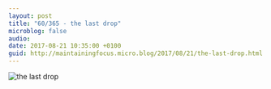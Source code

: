 ```yaml
---
layout: post
title: "60/365 - the last drop"
microblog: false
audio: 
date: 2017-08-21 10:35:00 +0100
guid: http://maintainingfocus.micro.blog/2017/08/21/the-last-drop.html
---
```

![the last drop](https://f000.backblazeb2.com/file/Roel-Share/the-last-drop.jpg)
